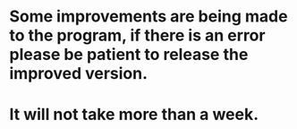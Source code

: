 #
# Some improvements are being made to the program, if there is an error please be patient to release the improved version.
#
#
# It will not take more than a week.
#
